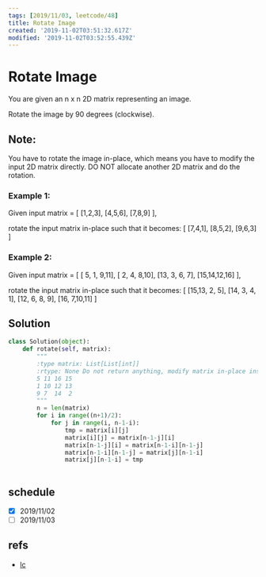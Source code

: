 ```yaml
---
tags: [2019/11/03, leetcode/48]
title: Rotate Image
created: '2019-11-02T03:51:32.617Z'
modified: '2019-11-02T03:52:55.439Z'
---
```


# Rotate Image

You are given an n x n 2D matrix representing an image.

Rotate the image by 90 degrees (clockwise).

## Note:

You have to rotate the image in-place, which means you have to modify the input 2D matrix directly. DO NOT allocate another 2D matrix and do the rotation.

### Example 1:

Given input matrix = 
[
  [1,2,3],
  [4,5,6],
  [7,8,9]
],

rotate the input matrix in-place such that it becomes:
[
  [7,4,1],
  [8,5,2],
  [9,6,3]
]

### Example 2:

Given input matrix =
[
  [ 5, 1, 9,11],
  [ 2, 4, 8,10],
  [13, 3, 6, 7],
  [15,14,12,16]
], 

rotate the input matrix in-place such that it becomes:
[
  [15,13, 2, 5],
  [14, 3, 4, 1],
  [12, 6, 8, 9],
  [16, 7,10,11]
]

## Solution

```python
class Solution(object):
    def rotate(self, matrix):
        """
        :type matrix: List[List[int]]
        :rtype: None Do not return anything, modify matrix in-place instead.
        5 11 16 15
        1 10 12 13
        9 7  14  2
        """
        n = len(matrix)
        for i in range((n+1)/2):
            for j in range(i, n-1-i):
                tmp = matrix[i][j]
                matrix[i][j] = matrix[n-1-j][i]
                matrix[n-1-j][i] = matrix[n-1-i][n-1-j]
                matrix[n-1-i][n-1-j] = matrix[j][n-1-i]
                matrix[j][n-1-i] = tmp
        
```

## schedule

* [x] 2019/11/02
* [ ] 2019/11/03

## refs

* [lc](https://leetcode.com/problems/rotate-image/)

